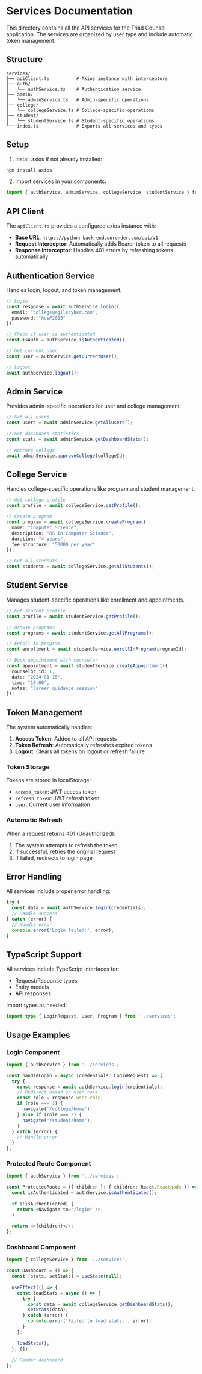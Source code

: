 # Services Documentation

This directory contains all the API services for the Triad Counsel application. The services are organized by user type and include automatic token management.

## Structure

```
services/
├── apiClient.ts          # Axios instance with interceptors
├── auth/
│   └── authService.ts    # Authentication service
├── admin/
│   └── adminService.ts   # Admin-specific operations
├── college/
│   └── collegeService.ts # College-specific operations
├── student/
│   └── studentService.ts # Student-specific operations
└── index.ts              # Exports all services and types
```

## Setup

1. Install axios if not already installed:
```bash
npm install axios
```

2. Import services in your components:
```typescript
import { authService, adminService, collegeService, studentService } from '../services';
```

## API Client

The `apiClient.ts` provides a configured axios instance with:

- **Base URL**: `https://python-back-end.onrender.com/api/v1`
- **Request Interceptor**: Automatically adds Bearer token to all requests
- **Response Interceptor**: Handles 401 errors by refreshing tokens automatically

## Authentication Service

Handles login, logout, and token management.

```typescript
// Login
const response = await authService.login({
  email: "college@agilecyber.com",
  password: "Acs@2025"
});

// Check if user is authenticated
const isAuth = authService.isAuthenticated();

// Get current user
const user = authService.getCurrentUser();

// Logout
await authService.logout();
```

## Admin Service

Provides admin-specific operations for user and college management.

```typescript
// Get all users
const users = await adminService.getAllUsers();

// Get dashboard statistics
const stats = await adminService.getDashboardStats();

// Approve college
await adminService.approveCollege(collegeId);
```

## College Service

Handles college-specific operations like program and student management.

```typescript
// Get college profile
const profile = await collegeService.getProfile();

// Create program
const program = await collegeService.createProgram({
  name: "Computer Science",
  description: "BS in Computer Science",
  duration: "4 years",
  fee_structure: "50000 per year"
});

// Get all students
const students = await collegeService.getAllStudents();
```

## Student Service

Manages student-specific operations like enrollment and appointments.

```typescript
// Get student profile
const profile = await studentService.getProfile();

// Browse programs
const programs = await studentService.getAllPrograms();

// Enroll in program
const enrollment = await studentService.enrollInProgram(programId);

// Book appointment with counselor
const appointment = await studentService.createAppointment({
  counselor_id: 1,
  date: "2024-01-15",
  time: "10:00",
  notes: "Career guidance session"
});
```

## Token Management

The system automatically handles:

1. **Access Token**: Added to all API requests
2. **Token Refresh**: Automatically refreshes expired tokens
3. **Logout**: Clears all tokens on logout or refresh failure

### Token Storage

Tokens are stored in localStorage:
- `access_token`: JWT access token
- `refresh_token`: JWT refresh token
- `user`: Current user information

### Automatic Refresh

When a request returns 401 (Unauthorized):
1. The system attempts to refresh the token
2. If successful, retries the original request
3. If failed, redirects to login page

## Error Handling

All services include proper error handling:

```typescript
try {
  const data = await authService.login(credentials);
  // Handle success
} catch (error) {
  // Handle error
  console.error('Login failed:', error);
}
```

## TypeScript Support

All services include TypeScript interfaces for:
- Request/Response types
- Entity models
- API responses

Import types as needed:

```typescript
import type { LoginRequest, User, Program } from '../services';
```

## Usage Examples

### Login Component
```typescript
import { authService } from '../services';

const handleLogin = async (credentials: LoginRequest) => {
  try {
    const response = await authService.login(credentials);
    // Redirect based on user role
    const role = response.user.role;
    if (role === 1) {
      navigate('/college/home');
    } else if (role === 2) {
      navigate('/student/home');
    }
  } catch (error) {
    // Handle error
  }
};
```

### Protected Route Component
```typescript
import { authService } from '../services';

const ProtectedRoute = ({ children }: { children: React.ReactNode }) => {
  const isAuthenticated = authService.isAuthenticated();
  
  if (!isAuthenticated) {
    return <Navigate to="/login" />;
  }
  
  return <>{children}</>;
};
```

### Dashboard Component
```typescript
import { collegeService } from '../services';

const Dashboard = () => {
  const [stats, setStats] = useState(null);
  
  useEffect(() => {
    const loadStats = async () => {
      try {
        const data = await collegeService.getDashboardStats();
        setStats(data);
      } catch (error) {
        console.error('Failed to load stats:', error);
      }
    };
    
    loadStats();
  }, []);
  
  // Render dashboard
};
``` 
